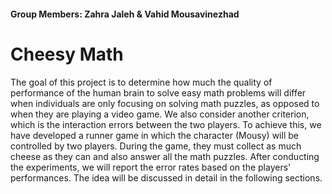 #### Group Members: Zahra Jaleh & Vahid Mousavinezhad


# Cheesy Math

The goal of this project is to determine how much the quality of performance of the human brain to solve easy math problems will differ when individuals are only focusing on solving math puzzles, as opposed to when they are playing a video game. We also consider another criterion, which is the interaction errors between the two players. To achieve this, we have developed a runner game in which the character (Mousy) will be controlled by two players. During the game, they must collect as much cheese as they can and also answer all the math puzzles. After conducting the experiments, we will report the error rates based on the players' performances. The idea will be discussed in detail in the following sections.
